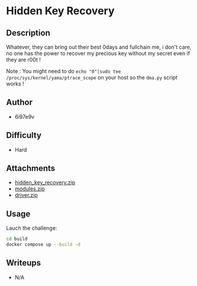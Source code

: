 # Hidden Key Recovery

## Description 
Whatever, they can bring out their best 0days and fullchain me, i don't care, no one has the power to recover my precious key without my secret even if they are r00t !

Note : You might need to do `echo "0"|sudo tee /proc/sys/kernel/yama/ptrace_scope` on your host so the `dma.py` script works !

## Author
- 6i97e9v 

## Difficulty
- Hard

## Attachments
- [hidden_key_recovery.zip](attachments/hidden_key_recovery.zip)
- [modules.zip](attachments/modules.zip)
- [driver.zip](attachments/driver.zip)

## Usage

Lauch the challenge:
```sh
cd build 
docker compose up --build -d
```

## Writeups
- N/A
